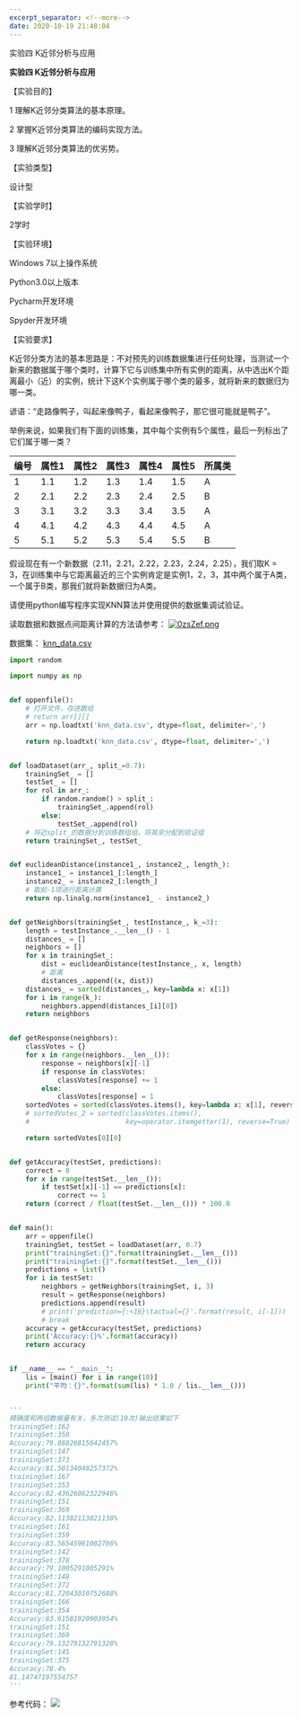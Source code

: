 ```yaml
---
excerpt_separator: <!--more-->
date: 2020-10-19 21:48:04
---
```


 实验四  K近邻分析与应用
<!--more-->

**实验四 K近邻分析与应用**

【实验目的】

1 理解K近邻分类算法的基本原理。

2 掌握K近邻分类算法的编码实现方法。

3 理解K近邻分类算法的优劣势。

【实验类型】

设计型

【实验学时】

2学时

【实验环境】

Windows 7以上操作系统

Python3.0以上版本

Pycharm开发环境

Spyder开发环境

【实验要求】

K近邻分类方法的基本思路是：不对预先的训练数据集进行任何处理，当测试一个新来的数据属于哪个类时，计算下它与训练集中所有实例的距离，从中选出K个距离最小（近）的实例，统计下这K个实例属于哪个类的最多，就将新来的数据归为哪一类。

谚语：“走路像鸭子，叫起来像鸭子，看起来像鸭子，那它很可能就是鸭子”。

举例来说，如果我们有下面的训练集，其中每个实例有5个属性，最后一列标出了它们属于哪一类？

| 编号 | 属性1 | 属性2 | 属性3 | 属性4 | 属性5 | 所属类 |
|------|-------|-------|-------|-------|-------|--------|
| 1    | 1.1   | 1.2   | 1.3   | 1.4   | 1.5   | A      |
| 2    | 2.1   | 2.2   | 2.3   | 2.4   | 2.5   | B      |
| 3    | 3.1   | 3.2   | 3.3   | 3.4   | 3.5   | A      |
| 4    | 4.1   | 4.2   | 4.3   | 4.4   | 4.5   | A      |
| 5    | 5.1   | 5.2   | 5.3   | 5.4   | 5.5   | B      |

假设现在有一个新数据（2.11，2.21，2.22，2.23，2.24，2.25），我们取K =
3，在训练集中与它距离最近的三个实例肯定是实例1，2，3，其中两个属于A类，一个属于B类，那我们就将新数据归为A类。

请使用python编写程序实现KNN算法并使用提供的数据集调试验证。

读取数据和数据点间距离计算的方法请参考：
[![0zsZef.png](https://s1.ax1x.com/2020/10/19/0zsZef.png)](https://imgchr.com/i/0zsZef)


数据集：
<a  href="https://github.com/xx025/xx025.github.com/tree/master/assets/file/2020-10-19">knn_data.csv</a> 
```python
import random

import numpy as np


def oppenfile():
    # 打开文件，存进数组
    # return arr[][]
    arr = np.loadtxt('knn_data.csv', dtype=float, delimiter=',')

    return np.loadtxt('knn_data.csv', dtype=float, delimiter=',')


def loadDataset(arr_, split_=0.7):
    trainingSet_ = []
    testSet_ = []
    for rol in arr_:
        if random.random() > split_:
            trainingSet_.append(rol)
        else:
            testSet_.append(rol)
    # 将近split_的数据分到训练数组组，将其余分配到验证组
    return trainingSet_, testSet_


def euclideanDistance(instance1_, instance2_, length_):
    instance1_ = instance1_[:length_]
    instance2_ = instance2_[:length_]
    # 取前-1项进行距离计算
    return np.linalg.norm(instance1_ - instance2_)


def getNeighbors(trainingSet_, testInstance_, k_=3):
    length = testInstance_.__len__() - 1
    distances_ = []
    neighbors = []
    for x in trainingSet_:
        dist = euclideanDistance(testInstance_, x, length)
        # 距离
        distances_.append((x, dist))
    distances_ = sorted(distances_, key=lambda x: x[1])
    for i in range(k_):
        neighbors.append(distances_[i][0])
    return neighbors


def getResponse(neighbors):
    classVotes = {}
    for x in range(neighbors.__len__()):
        response = neighbors[x][-1]
        if response in classVotes:
            classVotes[response] += 1
        else:
            classVotes[response] = 1
    sortedVotes = sorted(classVotes.items(), key=lambda x: x[1], reverse=True)
    # sortedVotes_2 = sorted(classVotes.items(),
    #                        key=operator.itemgetter(1), reverse=True)

    return sortedVotes[0][0]


def getAccuracy(testSet, predictions):
    correct = 0
    for x in range(testSet.__len__()):
        if testSet[x][-1] == predictions[x]:
            correct += 1
    return (correct / float(testSet.__len__())) * 100.0


def main():
    arr = oppenfile()
    trainingSet, testSet = loadDataset(arr, 0.7)
    print("trainingSet:{}".format(trainingSet.__len__()))
    print("trainingSet:{}".format(testSet.__len__()))
    predictions = list()
    for i in testSet:
        neighbors = getNeighbors(trainingSet, i, 3)
        result = getResponse(neighbors)
        predictions.append(result)
        # print('prediction={:<16}\tactual={}'.format(result, i[-1]))
        # break
    accuracy = getAccuracy(testSet, predictions)
    print('Accuracy:{}%'.format(accuracy))
    return accuracy


if __name__ == "__main__":
    lis = [main() for i in range(10)]
    print("平均：{}".format(sum(lis) * 1.0 / lis.__len__()))


'''
精确度和两组数据量有关，多次测试(10次)输出结果如下
trainingSet:162
trainingSet:358
Accuracy:79.88826815642457%
trainingSet:147
trainingSet:373
Accuracy:81.50134048257372%
trainingSet:167
trainingSet:353
Accuracy:82.43626062322946%
trainingSet:151
trainingSet:369
Accuracy:82.11382113821138%
trainingSet:161
trainingSet:359
Accuracy:83.56545961002786%
trainingSet:142
trainingSet:378
Accuracy:79.1005291005291%
trainingSet:148
trainingSet:372
Accuracy:81.72043010752688%
trainingSet:166
trainingSet:354
Accuracy:83.61581920903954%
trainingSet:151
trainingSet:369
Accuracy:79.13279132791328%
trainingSet:145
trainingSet:375
Accuracy:78.4%
81.14747197554757
'''
```

参考代码：
![](https://img.loefairy.top/img/20210127155509.png)

